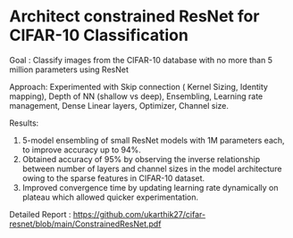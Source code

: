 # Architect constrained ResNet for CIFAR-10 Classification
Goal : Classify images from the CIFAR-10 database with no more than 5 million parameters using ResNet

Approach: 
Experimented with Skip connection ( Kernel Sizing, Identity mapping), Depth of NN (shallow vs deep), Ensembling, Learning rate management, Dense Linear layers, Optimizer, Channel size.

Results:
1. 5-model ensembling of small ResNet models with 1M parameters each, to improve accuracy up to 94%.
2. Obtained accuracy of 95% by observing the inverse relationship between number of layers and channel
sizes in the model architecture owing to the sparse features in CIFAR-10 dataset.
3. Improved convergence time by updating learning rate dynamically on plateau which allowed quicker
experimentation.

Detailed Report : https://github.com/ukarthik27/cifar-resnet/blob/main/ConstrainedResNet.pdf
